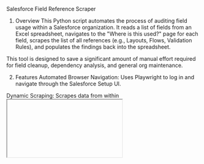 Salesforce Field Reference Scraper
1. Overview
This Python script automates the process of auditing field usage within a Salesforce organization. It reads a list of fields from an Excel spreadsheet, navigates to the "Where is this used?" page for each field, scrapes the list of all references (e.g., Layouts, Flows, Validation Rules), and populates the findings back into the spreadsheet.

This tool is designed to save a significant amount of manual effort required for field cleanup, dependency analysis, and general org maintenance.

2. Features
Automated Browser Navigation: Uses Playwright to log in and navigate through the Salesforce Setup UI.

Dynamic Scraping: Scrapes data from within <iframe> elements on the field dependency page.

Data Filtering: Automatically excludes ReportType references and deduplicates Flow references to capture only the latest version.

Excel Integration: Reads from and writes to a local .xlsx file, inserting new rows with the scraped data.

Hyperlink Generation: Creates clickable hyperlinks to the field and each of its references for easy access from the spreadsheet.

Robust Error Handling: Includes mechanisms for handling special characters in field names and provides a manual override for custom object IDs.

3. Prerequisites
Before you begin, ensure you have the following installed on your system:

Python 3.8+: This script is written in Python. If you don't have it installed, you can download it from python.org. During installation on Windows, make sure to check the box that says "Add Python to PATH".

pip: Python's package installer. This is usually included with modern Python installations.

A command-line terminal:

Windows: PowerShell or Command Prompt.

macOS / Linux: Terminal.

4. Setup Instructions
Follow these steps to set up the project on your local machine.

Step 1: Clone or Download the Repository
Clone this repository to your local machine or download the scrape_sf_references.py script.

Step 2: Navigate to the Project Directory
Open your terminal and navigate to the folder where you saved the script.

cd path/to/your/project/folder

Step 3: Create and Activate a Virtual Environment (Recommended)
This creates an isolated environment for the project's dependencies.

# Create the virtual environment
python3 -m venv venv

# Activate it on macOS or Linux
source venv/bin/activate

# Or, activate it on Windows
.\venv\Scripts\activate

Step 4: Install Required Python Libraries
Run the following command to install all the necessary libraries from the Python Package Index (PyPI).

pip install "playwright==1.44.0" "openpyxl==3.1.2" "beautifulsoup4==4.12.3" "lxml==5.2.2" "tenacity==8.3.0"

Step 5: Install Playwright Browser Binaries
Playwright requires its own browser instances to work. This command will download them. This only needs to be done once.

playwright install

5. Preparing the Excel File
The script requires an .xlsx file with your field data.

The sheet you want to process must contain at least two columns in this exact order:

Column A: Field Label (e.g., Total Amount)

Column B: Field API Name (e.g., Total_Amount__c)

Place this Excel file in the same directory as the scrape_sf_references.py script.

6. Running the Script
You run the script from your terminal using a single command with several arguments to specify what it should do.

Example for a Standard Object (Case)
python scrape_sf_references.py --file "Your_Excel_File.xlsx" --sheet "Cases" --object-api-name "Case" --instance "your-instance.my.salesforce.com" --start-at-label "Status Detail"

Example for a Custom Object (CPQ Quote)
For custom objects, you must also provide the --object-id.

python scrape_sf_references.py --file "Your_Excel_File.xlsx" --sheet "CPQ Quotes" --object-api-name "SBQQ__Quote__c" --object-id "01If2000001ah0m" --instance "your-instance.my.salesforce.com" --start-at-label "*Total Hourly Remote Guarding Rate" --limit 50


Command-Line Arguments
--file: (Required) The name of your Excel file (e.g., "Elite_Test_Copy.xlsx").

--sheet: (Required) The name of the sheet to process (e.g., "CPQ Quotes"). Wrap in quotes if it contains spaces.

--object-api-name: (Required) The API name of the Salesforce object (e.g., "Case" or "SBQQ__Quote__c").

--object-id: (Optional, but required for custom objects) The 15 or 18-character ID of the custom object.

--instance: (Required) Your Salesforce instance domain (e.g., "your-company.my.salesforce.com").

--start-at-label: (Optional) The exact Field Label to begin processing from. If omitted, it starts from the top.

--limit: (Optional) The maximum number of fields to process in a single run. If omitted, it processes all fields. It is highly recommended to use this for batching.

--context: (Optional) The name of the directory to store browser session data. Defaults to sf_ctx.

First Run & Authentication
When you run the script for the first time, a Chromium browser window will open and navigate to Salesforce.

Log in using your credentials as you normally would.

Once you are successfully logged in and see the Salesforce home page, switch back to your terminal and press the Enter key to let the script know it can proceed.
